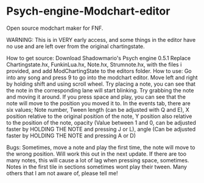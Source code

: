 # Psych-engine-Modchart-editor
Open source modchart maker for FNF.

WARNING: This is in VERY early access, and some things in the editor have no use and are left over from the original chartingstate.

How to get source:
Download Shadowmario's Psych engine 0.5.1
Replace Chartingstate.hx, FunkinLua.hx, Note.hx, Strumnote.hx, with the files i provided, and add ModChartingState to the editors folder.
How to use:
Go into any song and press 9 to go into the modchart editor.
Move left and right by holding shift and using scroll wheel.
Try placing a note, you can see that the note in the corresponding lane will start blinking. Try grabbing the note and moving it around. If you press space and play, you can see that the note will move to the position you moved it to.
In the events tab, there are six values; Note number, Tween length (can be adjusted with Q and E), X position relative to the original position of the note, Y position also relative to the position of the note, opacity (Value between 1 and 0, can be adjusted faster by HOLDING THE NOTE and pressing J or L), angle (Can be adjusted faster by HOLDING THE NOTE and pressing A or D)

Bugs:
Sometimes, move a note and play the first time, the note will move to the wrong position. Will work this out in the next update.
If there are too many notes, this will cause a lot of lag when pressing space, sometimes.
Notes in the first tile in sections sometimes wont play their tween.
Many others that I am not aware of, please tell me!
